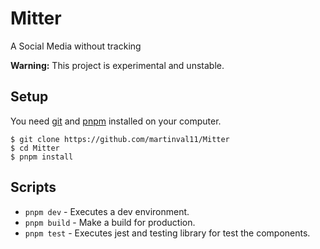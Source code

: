 # Mitter
A Social Media without tracking

**Warning:** This project is experimental and unstable.

## Setup
You need <a href="https://git-scm.com/" target="_blank" rel="noopener noreferrer">git</a> and <a href="https://pnpm.io/" target="_blank" rel="noopener noreferrer">pnpm</a> installed on your computer.

```shell
$ git clone https://github.com/martinval11/Mitter
$ cd Mitter
$ pnpm install
```

## Scripts
* `pnpm dev` - Executes a dev environment.
* `pnpm build` - Make a build for production.
* `pnpm test` - Executes jest and testing library for test the components.